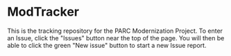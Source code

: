 # ModTracker
This is the tracking repository for the PARC Modernization Project.
To enter an Issue, click the "Issues" button near the top of the page.
You will then be able to click the green "New issue" button to start a new Issue report.
